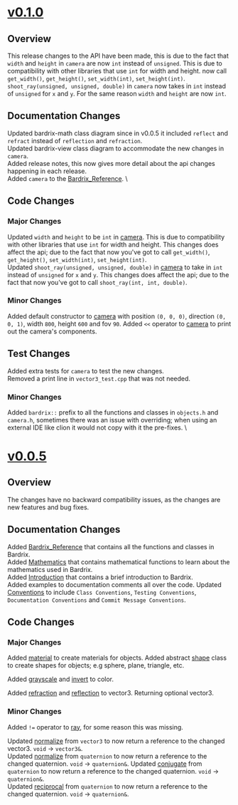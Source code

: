 # [v0.1.0](https://github.com/BardoBard/Bardrix/releases/tag/v0.1.0)

## Overview

This release changes to the API have been made, this is due to the fact that `width` and `height` in `camera` are
now `int` instead of `unsigned`. This is due to compatibility with other libraries that use `int` for width and height.
now call `get_width()`, `get_height()`, `set_width(int)`, `set_height(int)`. \
`shoot_ray(unsigned, unsigned, double)` in `camera` now takes in `int` instead of `unsigned` for `x` and `y`. For the
same reason `width` and `height` are now `int`.

## Documentation Changes

Updated bardrix-math class diagram since in v0.0.5 it included `reflect` and `refract` instead of `reflection`
and `refraction`. \
Updated bardrix-view class diagram to accommodate the new changes in `camera`. \
Added release notes, this now gives more detail about the api changes happening in each release. \
Added `camera` to the [Bardrix_Reference](Bardrix_Reference.md). \

## Code Changes

### Major Changes

Updated `width` and `height` to be `int` in [camera](../Bardrix/include/bardrix/camera.h). This is due to compatibility
with other libraries that use `int` for width and height. This changes does affect the api; due to the fact that now
you've got to call `get_width()`, `get_height()`, `set_width(int)`, `set_height(int)`. \
Updated `shoot_ray(unsigned, unsigned, double)` in [camera](../Bardrix/include/bardrix/camera.h) to take in `int`
instead of `unsigned` for `x` and `y`. This changes does affect the api; due to the fact that now you've got to
call `shoot_ray(int, int, double)`.

### Minor Changes

Added default constructor to [camera](../Bardrix/include/bardrix/camera.h) with position `(0, 0, 0)`, direction
`(0, 0, 1)`, width `800`, height `600` and fov `90`.
Added `<<` operator to [camera](../Bardrix/include/bardrix/camera.h) to print out the camera's components.

## Test Changes

Added extra tests for `camera` to test the new changes. \
Removed a print line in `vector3_test.cpp` that was not needed.

### Minor Changes

Added `bardrix::` prefix to all the functions and classes in `objects.h` and `camera.h`, sometimes there was an issue
with overriding; when using an external IDE like clion it would not copy with it the pre-fixes. \

# [v0.0.5](https://github.com/BardoBard/Bardrix/releases/tag/v0.0.5)

## Overview

The changes have no backward compatibility issues, as the changes are new features and bug fixes.

## Documentation Changes

Added [Bardrix_Reference](Bardrix_Reference.md) that contains all the functions and classes in Bardrix. \
Added [Mathematics](Mathematics.md) that contains mathematical functions to learn about the mathematics used in
Bardrix. \
Added [Introduction](Introduction.md) that contains a brief introduction to Bardrix. \
Added examples to documentation comments all over the code.
Updated [Conventions](Conventions.md) to include `Class Conventions`, `Testing Conventions`, `Documentation Conventions`
and `Commit Message Conventions`.

## Code Changes

### Major Changes

Added [material](../Bardrix/include/bardrix/objects.h) to create materials for objects.
Added abstract [shape](../Bardrix/include/bardrix/objects.h) class to create shapes for objects; e.g sphere, plane,
triangle, etc.

Added [grayscale](Bardrix_Reference.md#color) and [invert](Bardrix_Reference.md#color) to color.

Added [refraction](Bardrix_Reference.md#vector3) and [reflection](Bardrix_Reference.md#vector3) to vector3. Returning
optional vector3.

### Minor Changes

Added `!=` operator to [ray](Bardrix_Reference.md#ray), for some reason this was missing.

Updated [normalize](Bardrix_Reference.md#vector3) from `vector3` to now return a reference to the changed
vector3. `void` -> `vector3&`. \
Updated [normalize](Bardrix_Reference.md#quaternion) from `quaternion` to now return a reference to the changed
quaternion. `void` -> `quaternion&`.
Updated [conjugate](Bardrix_Reference.md#quaternion) from `quaternion` to now return a reference to the changed
quaternion. `void` -> `quaternion&`. \
Updated [reciprocal](Bardrix_Reference.md#quaternion) from `quaternion` to now return a reference to the changed
quaternion. `void` -> `quaternion&`.